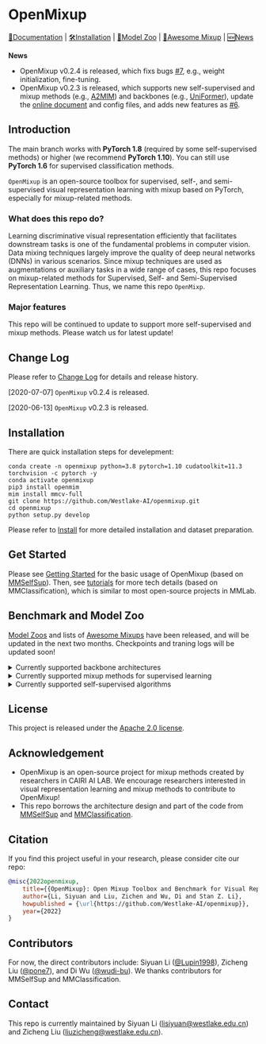 # OpenMixup
[📘Documentation](https://openmixup.readthedocs.io/en/latest/) |
[🛠️Installation](https://openmixup.readthedocs.io/en/latest/install.html) |
[🚀Model Zoo](https://github.com/Westlake-AI/openmixup/tree/main/docs/en/model_zoos) |
[👀Awesome Mixup](https://openmixup.readthedocs.io/en/latest/awesome_mixups/Mixup_SL.html) |
[🆕News](https://openmixup.readthedocs.io/en/latest/changelog.html)

**News**

* OpenMixup v0.2.4 is released, which fixs bugs [#7](https://github.com/Westlake-AI/openmixup/issues/7), e.g., weight initialization, fine-tuning.
* OpenMixup v0.2.3 is released, which supports new self-supervised and mixup methods (e.g., [A2MIM](https://arxiv.org/abs/2205.13943)) and backbones (e.g., [UniFormer](https://arxiv.org/abs/2201.09450)), update the [online document](https://westlake-ai.github.io/openmixup/) and config files, and adds new features as [#6](https://github.com/Westlake-AI/openmixup/issues/6).

## Introduction

The main branch works with **PyTorch 1.8** (required by some self-supervised methods) or higher (we recommend **PyTorch 1.10**). You can still use **PyTorch 1.6** for supervised classification methods.

`OpenMixup` is an open-source toolbox for supervised, self-, and semi-supervised visual representation learning with mixup based on PyTorch, especially for mixup-related methods.

### What does this repo do?

Learning discriminative visual representation efficiently that facilitates downstream tasks is one of the fundamental problems in computer vision. Data mixing techniques largely improve the quality of deep neural networks (DNNs) in various scenarios. Since mixup techniques are used as augmentations or auxiliary tasks in a wide range of cases, this repo focuses on mixup-related methods for Supervised, Self- and Semi-Supervised Representation Learning. Thus, we name this repo `OpenMixp`.

### Major features

This repo will be continued to update to support more self-supervised and mixup methods. Please watch us for latest update!

## Change Log

Please refer to [Change Log](docs/en/changelog.md) for details and release history.

[2020-07-07] `OpenMixup` v0.2.4 is released.

[2020-06-13] `OpenMixup` v0.2.3 is released.

## Installation

There are quick installation steps for develepment:

```shell
conda create -n openmixup python=3.8 pytorch=1.10 cudatoolkit=11.3 torchvision -c pytorch -y
conda activate openmixup
pip3 install openmim
mim install mmcv-full
git clone https://github.com/Westlake-AI/openmixup.git
cd openmixup
python setup.py develop
```

Please refer to [Install](docs/en/install.md) for more detailed installation and dataset preparation.

## Get Started

Please see [Getting Started](docs/en/get_started.md) for the basic usage of OpenMixup (based on [MMSelfSup](https://github.com/open-mmlab/mmselfsup)).
Then, see [tutorials](docs/en/tutorials) for more tech details (based on MMClassification), which is similar to most open-source projects in MMLab.

## Benchmark and Model Zoo

[Model Zoos](docs/en/model_zoos) and lists of [Awesome Mixups](docs/en/awesome_mixups) have been released, and will be updated in the next two months. Checkpoints and traning logs will be updated soon!

<details close>
<summary>Currently supported backbone architectures</summary>

- [x] [VGG [ICLR'2015]](https://arxiv.org/abs/1409.1556)
- [x] [ResNet [CVPR'2016]](https://openaccess.thecvf.com/content_cvpr_2016/html/He_Deep_Residual_Learning_CVPR_2016_paper.html)
- [x] [ResNeXt [CVPR'2017]](https://arxiv.org/abs/1611.05431)
- [x] [SE-ResNet [CVPR'2018]](https://arxiv.org/abs/1709.01507)
- [x] [SE-ResNeXt [CVPR'2018]](https://arxiv.org/abs/1709.01507)
- [x] [ShuffleNetV2 [ECCV'2018]](https://arxiv.org/abs/1807.11164)
- [x] [MobileNetV2 [CVPR'2018]](https://arxiv.org/abs/1801.04381)
- [x] [MobileNetV3 [ICCV'2019]](https://arxiv.org/abs/1905.02244)
- [x] [EfficientNet [ICML'2019]](https://arxiv.org/abs/1905.11946)
- [x] [Swin-Transformer [ICCV'2021]](https://arxiv.org/pdf/2103.14030.pdf)
- [x] [RepVGG [CVPR'2021]](https://arxiv.org/abs/2101.03697)
- [x] [Vision-Transformer [ICLR'2021]](https://arxiv.org/pdf/2010.11929.pdf)
- [x] [MLP-Mixer [NIPS'2021]](https://arxiv.org/abs/2105.01601)
- [x] [DeiT [ICML'2021]](https://arxiv.org/abs/2012.12877)
- [x] [ConvMixer [Openreview'2021]](https://arxiv.org/abs/2201.09792)
- [x] [PoolFormer [CVPR'2022]](https://arxiv.org/abs/2111.11418)
- [x] [ConvNeXt [CVPR'2022]](https://arxiv.org/abs/2201.03545)
- [x] [VAN [ArXiv'2022]](https://arxiv.org/abs/2202.09741)
</details>

<details close>
<summary>Currently supported mixup methods for supervised learning</summary>

- [x] [Mixup [ICLR'2018]](https://arxiv.org/abs/1710.09412)
- [x] [CutMix [ICCV'2019]](https://arxiv.org/abs/1905.04899)
- [x] [ManifoldMix [ICML'2019]](https://arxiv.org/abs/1806.05236)
- [x] [FMix [ArXiv'2020]](https://arxiv.org/abs/2002.12047)
- [x] [AttentiveMix [ICASSP'2020]](https://arxiv.org/abs/2003.13048)
- [x] [SmoothMix [CVPRW'2020]](https://openaccess.thecvf.com/content_CVPRW_2020/papers/w45/Lee_SmoothMix_A_Simple_Yet_Effective_Data_Augmentation_to_Train_Robust_CVPRW_2020_paper.pdf)
- [x] [SaliencyMix [ICLR'2021]](https://arxiv.org/abs/1710.09412)
- [x] [PuzzleMix [ICML'2020]](https://arxiv.org/abs/2009.06962)
- [x] [GridMix [Pattern Recognition'2021]](https://www.sciencedirect.com/science/article/pii/S0031320320303976)
- [x] [ResizeMix [ArXiv'2020]](https://arxiv.org/abs/2012.11101)
- [x] [AutoMix [ECCV'2022]](https://arxiv.org/abs/2103.13027)
- [x] [SAMix [ArXiv'2021]](https://arxiv.org/abs/2111.15454)
</details>

<details close>
<summary>Currently supported self-supervised algorithms</summary>

- [x] [Relative Location [ICCV'2015]](https://arxiv.org/abs/1505.05192)
- [x] [Rotation Prediction [ICLR'2018]](https://arxiv.org/abs/1803.07728)
- [x] [DeepCluster [ECCV'2018]](https://arxiv.org/abs/1807.05520)
- [x] [NPID [CVPR'2018]](https://arxiv.org/abs/1805.01978)
- [x] [ODC [CVPR'2020]](https://arxiv.org/abs/2006.10645)
- [x] [MoCov1 [CVPR'2020]](https://arxiv.org/abs/1911.05722)
- [x] [SimCLR [ICML'2020]](https://arxiv.org/abs/2002.05709)
- [x] [MoCov2 [ArXiv'2020]](https://arxiv.org/abs/2003.04297)
- [x] [BYOL [NIPS'2020]](https://arxiv.org/abs/2006.07733)
- [x] [SwAV [NIPS'2020]](https://arxiv.org/abs/2006.09882)
- [x] [DenseCL [CVPR'2021]](https://arxiv.org/abs/2011.09157)
- [x] [SimSiam [CVPR'2021]](https://arxiv.org/abs/2011.10566)
- [x] [Barlow Twins [ICML'2021]](https://arxiv.org/abs/2103.03230)
- [x] [MoCo v3 [ICCV'2021]](https://arxiv.org/abs/2104.02057)
- [x] [MAE [CVPR'2022]](https://arxiv.org/abs/2111.06377)
- [x] [SimMIM [CVPR'2022]](https://arxiv.org/abs/2111.09886)
- [x] [CAE [ArXiv'2022]](https://arxiv.org/abs/2202.03026)
- [x] [A2MIM [ArXiv'2022]](https://arxiv.org/abs/2205.13943)
</details>

## License

This project is released under the [Apache 2.0 license](LICENSE).

## Acknowledgement

- OpenMixup is an open-source project for mixup methods created by researchers in CAIRI AI LAB. We encourage researchers interested in visual representation learning and mixup methods to contribute to OpenMixup!
- This repo borrows the architecture design and part of the code from [MMSelfSup](https://github.com/open-mmlab/mmselfsup) and [MMClassification](https://github.com/open-mmlab/mmclassification).

## Citation

If you find this project useful in your research, please consider cite our repo:

```BibTeX
@misc{2022openmixup,
    title={{OpenMixup}: Open Mixup Toolbox and Benchmark for Visual Representation Learning},
    author={Li, Siyuan and Liu, Zichen and Wu, Di and Stan Z. Li},
    howpublished = {\url{https://github.com/Westlake-AI/openmixup}},
    year={2022}
}
```

## Contributors

For now, the direct contributors include: Siyuan Li ([@Lupin1998](https://github.com/Lupin1998)), Zicheng Liu ([@pone7](https://github.com/pone7)), and Di Wu ([@wudi-bu](https://github.com/wudi-bu)). We thanks contributors for MMSelfSup and MMClassification.

## Contact

This repo is currently maintained by Siyuan Li (lisiyuan@westlake.edu.cn) and Zicheng Liu (liuzicheng@westlake.edu.cn).
